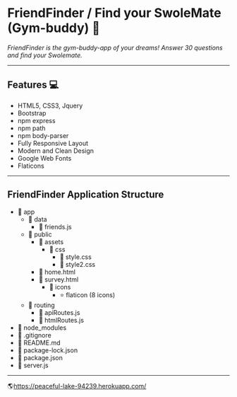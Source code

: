 # FriendFinder / Find your SwoleMate (Gym-buddy) :muscle:

_FriendFinder is the gym-buddy-app of your dreams! Answer 30 questions and find your Swolemate._ 

----------------------------------------------------------------------------------------------------------------------------------
## Features :computer:
- HTML5, CSS3, Jquery
- Bootstrap
- npm express
- npm path
- npm body-parser
- Fully Responsive Layout
- Modern and Clean Design
- Google Web Fonts
- Flaticons 
----------------------------------------------------------------------------------------------------------------------------------
## FriendFinder Application Structure 
- :file_folder: app
  - :file_folder: data
    - :page_facing_up: friends.js
  - :file_folder: public
    - :file_folder: assets
      - :file_folder: css
        - :page_facing_up: style.css
        - :page_facing_up: style2.css
    - :page_facing_up: home.html
    - :page_facing_up: survey.html
      - :file_folder: icons
        - :star: flaticon (8 icons)
  - :file_folder: routing
    - :page_facing_up: apiRoutes.js
    - :page_facing_up: htmlRoutes.js
- :file_folder: node_modules
- :page_facing_up: .gitignore
- :page_facing_up: README.md
- :page_facing_up: package-lock.json
- :page_facing_up: package.json
- :page_facing_up: server.js

----------------------------------------------------------------------------------------------------------------------------------

:earth_americas:https://peaceful-lake-94239.herokuapp.com/
